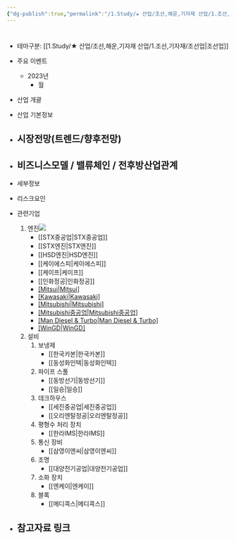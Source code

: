 ```yaml
---
{"dg-publish":true,"permalink":"/1.Study/★ 산업/조선,해운,기자재 산업/1.조선,기자재/조선기자재/","created":"2024-11-20T21:02:29.262+09:00","updated":"2025-06-03T20:07:21.621+09:00"}
---
```



#

- 테마구분: [[1.Study/★ 산업/조선,해운,기자재 산업/1.조선,기자재/조선업\|조선업]]



- 주요 이벤트
	- 2023년
		- 월




- 산업 개괄




- 산업 기본정보




- 시장전망(트렌드/향후전망)
	- 





- 비즈니스모델 / 밸류체인 / 전후방산업관계
	- 





- 세부정보





- 리스크요인





- 관련기업
	1. 엔진![](https://i.imgur.com/QmtSQer.png)
		- [[STX중공업\|STX중공업]]
		- [[STX엔진\|STX엔진]]
		- [[HSD엔진\|HSD엔진]]
		- [[케이에스피\|케이에스피]]
		- [[케이프\|케이프]]
		- [[인화정공\|인화정공]]
		- [[Mitsui\|Mitsui]](일본)
		- [[Kawasaki\|Kawasaki]](일본)
		- [[Mitsubishi\|Mitsubishi]](일본)
		- [[Mitsubishi중공업\|Mitsubishi중공업]](일본)
		- [[Man Diesel & Turbo\|Man Diesel & Turbo]](덴마크) 
		- [[WinGD\|WinGD]](스위스)
	2. 설비
		1. 보냉제
			- [[한국카본\|한국카본]]
			- [[동성화인텍\|동성화인텍]]
		2. 파이프 스풀
			- [[동방선기\|동방선기]]
			- [[일승\|일승]]
		3. 데크하우스
			- [[세진중공업\|세진중공업]]
			- [[오리엔탈정공\|오리엔탈정공]]
		4. 평형수 처리 장치
			- [[한라IMS\|한라IMS]]
		5. 통신 장비
			- [[삼영이엔씨\|삼영이엔씨]]
		6. 조명
			- [[대양전기공업\|대양전기공업]]
		7. 소화 장치
			- [[엔케이\|엔케이]]
		8. 블록
			- [[메디콕스\|메디콕스]]


- 참고자료 링크
	- 

